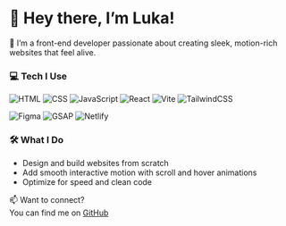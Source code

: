 # 👋 Hey there, I’m Luka!

🌿 I’m a front-end developer passionate about creating sleek, motion-rich websites that feel alive.

### 💻 Tech I Use
<!-- Core Skills -->
![HTML](https://img.shields.io/badge/-HTML5-E34F26?style=flat&logo=html5&logoColor=white)
![CSS](https://img.shields.io/badge/-CSS3-1572B6?style=flat&logo=css3)
![JavaScript](https://img.shields.io/badge/-JavaScript-F7DF1E?style=flat&logo=javascript&logoColor=black)
![React](https://img.shields.io/badge/-React-61DAFB?style=flat&logo=react&logoColor=black)
![Vite](https://img.shields.io/badge/-Vite-646CFF?style=flat&logo=vite&logoColor=white)
![TailwindCSS](https://img.shields.io/badge/-Tailwind%20CSS-06B6D4?style=flat&logo=tailwindcss&logoColor=white)

<!-- Design + Tools -->
![Figma](https://img.shields.io/badge/-Figma-F24E1E?style=flat&logo=figma&logoColor=white)
![GSAP](https://img.shields.io/badge/-GSAP-88CE02?style=flat&logo=greensock&logoColor=white)
![Netlify](https://img.shields.io/badge/-Netlify-00C7B7?style=flat&logo=netlify&logoColor=white)


### 🛠️ What I Do
- Design and build websites from scratch
- Add smooth interactive motion with scroll and hover animations
- Optimize for speed and clean code


📫 Want to connect?  
You can find me on [GitHub](https://github.com/Lolaaux)

